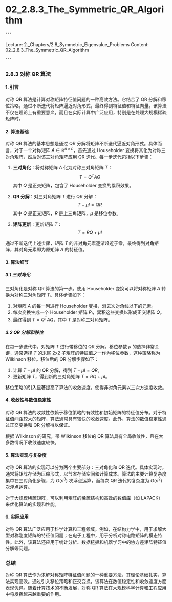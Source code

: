 # 02_2.8.3_The_Symmetric_QR_Algorithm

"""

Lecture: 2._Chapters/2.8_Symmetric_Eigenvalue_Problems
Content: 02_2.8.3_The_Symmetric_QR_Algorithm

"""

### 2.8.3 对称 QR 算法

#### 1. 引言

对称 QR 算法是计算对称矩阵特征值问题的一种高效方法。它结合了 QR 分解和移位策略，通过不断迭代将矩阵逼近对角形式，最终得到特征值和特征向量。该算法不仅在理论上有重要意义，而且在实际计算中广泛应用，特别是在处理大规模稀疏矩阵时。

#### 2. 算法基础

对称 QR 算法的基本思想是通过 QR 分解将矩阵不断迭代逼近对角形式。具体而言，对于一个对称矩阵 $A \in \mathbb{R}^{n \times n}$，首先通过 Householder 变换将其化为对称三对角矩阵，然后对该三对角矩阵应用 QR 迭代。每一步迭代包括以下步骤：

1. **三对角化**：将对称矩阵 $A$ 化为对称三对角矩阵 $T$：
   $$ T = Q^T A Q $$
   其中 $Q$ 是正交矩阵，包含了 Householder 变换的累积效果。

2. **QR 分解**：对三对角矩阵 $T$ 进行 QR 分解：
   $$ T - \mu I = QR $$
   其中 $Q$ 是正交矩阵，$R$ 是上三角矩阵，$\mu$ 是移位参数。

3. **矩阵更新**：更新矩阵 $T$：
   $$ T = RQ + \mu I $$

通过不断迭代上述步骤，矩阵 $T$ 的非对角元素逐渐趋近于零，最终得到对角矩阵，其对角元素即为原矩阵 $A$ 的特征值。

#### 3. 算法细节

##### 3.1 三对角化

三对角化是对称 QR 算法的第一步。使用 Householder 变换可以将对称矩阵 $A$ 转换为对称三对角矩阵 $T$。具体步骤如下：

1. 对矩阵 $A$ 的每一列进行 Householder 变换，消去次对角线以下的元素。
2. 每次变换生成一个 Householder 矩阵 $P_i$，累积这些变换以形成正交矩阵 $Q$。
3. 最终得到 $T = Q^T A Q$，其中 $T$ 是对称三对角矩阵。

##### 3.2 QR 分解和移位

在每一步迭代中，对矩阵 $T$ 进行带移位的 QR 分解。移位参数 $\mu$ 的选择非常关键，通常选择 $T$ 的末尾 2x2 子矩阵的特征值之一作为移位参数，这种策略称为 Wilkinson 移位。移位后的 QR 分解步骤如下：

1. 计算 $T - \mu I$ 的 QR 分解，得到 $T - \mu I = QR$。
2. 更新矩阵 $T$，得到新的三对角矩阵 $T = RQ + \mu I$。

移位策略的引入显著提高了算法的收敛速度，使得非对角元素以三次方速度收敛。

#### 4. 收敛性与数值稳定性

对称 QR 算法的收敛性依赖于移位策略的有效性和初始矩阵的特征值分布。对于特征值间距较大的矩阵，算法通常具有较快的收敛速度。此外，算法的数值稳定性通过正交变换和 QR 分解得以保证。

根据 Wilkinson 的研究，带 Wilkinson 移位的 QR 算法具有全局收敛性，且在大多数情况下收敛速度较快。

#### 5. 算法实现与复杂度

对称 QR 算法的实现可以分为两个主要部分：三对角化和 QR 迭代。具体实现时，通常将矩阵存储为压缩形式，以节省存储空间和计算成本。算法的主要计算复杂度集中在三对角化步骤，为 $O(n^3)$ 次浮点运算，而每次 QR 迭代的复杂度为 $O(n^2)$ 次浮点运算。

对于大规模稀疏矩阵，可以利用矩阵的稀疏结构和高效的数值库（如 LAPACK）来优化算法的实现和性能。

#### 6. 实际应用

对称 QR 算法广泛应用于科学计算和工程领域。例如，在结构力学中，用于求解大型对称刚度矩阵的特征值问题；在电子工程中，用于分析对称电路矩阵的模态特性。此外，该算法还应用于统计分析、数据挖掘和机器学习中的协方差矩阵特征值分解等问题。

### 总结

对称 QR 算法作为求解对称矩阵特征值问题的一种重要方法，其理论基础扎实，算法实现高效。通过引入移位策略和正交变换，该算法在数值稳定性和收敛速度方面表现优异。随着计算技术的不断发展，对称 QR 算法在大规模科学计算和工程应用中将发挥越来越重要的作用。